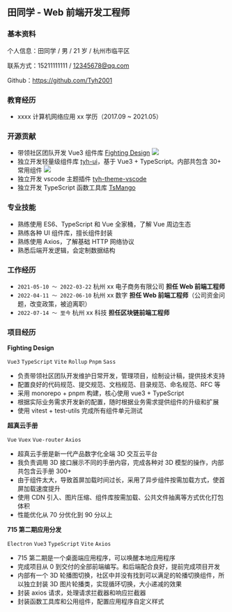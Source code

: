 ## 田同学 - Web 前端开发工程师

### 基本资料

个人信息：田同学 / 男 / 21 岁 / 杭州市临平区

联系方式：15211111111 / 12345678@qq.com

Github：https://github.com/Tyh2001

### 教育经历

- xxxx 计算机网络应用 xx 学历（2017.09 ~ 2021.05）

### 开源贡献

- 带领社区团队开发 Vue3 组件库 [Fighting Design](https://github.com/FightingDesign/fighting-design) <a href="https://github.com/FightingDesign/fighting-design"><img src="https://img.shields.io/github/stars/FightingDesign/fighting-design" /></a>
- 独立开发轻量级组件库 [tyh-ui](https://github.com/Tyh2001/tyh-ui)，基于 Vue3 + TypeScript。内部共包含 30+ 常用组件 <a href="https://github.com/Tyh2001/tyh-ui"><img src="https://img.shields.io/github/stars/Tyh2001/tyh-ui" /></a>
- 独立开发 vscode 主题插件 [tyh-theme-vscode](https://github.com/Tyh2001/tyh-theme-vscode)
- 独立开发 TypeScript 函数工具库 [TsMango](https://github.com/Tyh2001/TsMango)

### 专业技能

- 熟练使用 ES6、TypeScript 和 Vue 全家桶，了解 Vue 周边生态
- 熟练各种 UI 组件库，擅长组件封装
- 熟练使用 Axios，了解基础 HTTP 网络协议
- 熟悉后端开发逻辑，会定制数据结构

### 工作经历

- `2021-05-10 ～ 2022-03-22` 杭州 xx 电子商务有限公司 **担任 Web 前端工程师**
- `2022-04-11 ～ 2022-06-10` 杭州 xx 数字 **担任 Web 前端工程师**（公司资金问题，改变政策，被迫离职）
- `2022-07-14 ～ 至今` 杭州 xx 科技 **担任区块链前端工程师**

### 项目经历

**Fighting Design**

`Vue3` `TypeScript` `Vite` `Rollup` `Pnpm` `Sass`

- 负责带领社区团队开发维护日常开发，管理项目，绘制设计稿，提供技术支持
- 配置良好的代码规范、提交规范、文档规范、目录规范、命名规范、RFC 等
- 采用 monorepo + pnpm 构建，核心使用 vue3 + TypeScript
- 根据实际业务需求开发新的配置，随时根据业务需求提供组件的升级和扩展
- 使用 vitest + test-utils 完成所有组件单元测试

**超真云手册**

`Vue` `Vuex` `Vue-router` `Axios`

- 超真云手册是新一代产品数字化全端 3D 交互云平台
- 我负责调用 3D 接口展示不同的手册内容，完成各种对 3D 模型的操作，内部共包含云手册 300+
- 由于组件太大，导致首屏加载时间过长，采用了异步组件按需加载方式，使首屏加载速度提升
- 使用 CDN 引入、图片压缩、组件库按需加载、公共文件抽离等方式优化打包体积
- 性能优化从 70 分优化到 90 分以上

**715 第二期应用分发**

`Electron` `Vue3` `TypeScript` `Vite` `Axios`

- 715 第二期是一个桌面端应用程序，可以唤醒本地应用程序
- 完成项目从 0 到交付的全部前端编写。和后端配合良好，提前完成项目开发
- 内部有一个 3D 轮播图切换，社区中并没有找到可以满足的轮播切换组件，所以独立封装 3D 图片轮播类，实现循环切换，大小递减的效果
- 封装 axios 请求，处理请求拦截器和响应拦截器
- 封装函数工具库和公用组件，配置应用程序自定义样式
